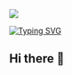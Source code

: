 <!--horizontal divider(gradiant)-->
<img src="https://user-images.githubusercontent.com/73097560/115834477-dbab4500-a447-11eb-908a-139a6edaec5c.gif">

<a href="https://git.io/typing-svg"><img src="https://readme-typing-svg.demolab.com?font=Oswald&weight=600&size=30&pause=1000&color=D82C20&background=D82C2000&center=true&vCenter=true&width=500&lines=Welcome!+My+name+is+Juan+Cruz;I'm+Electronics+Enginer;Junior+Full+Stack+Developer;Robotics+and+deep+learning+enthusiast" alt="Typing SVG" /></a>

## Hi there 👋

<!--
**JuanHoKKeR/JuanHoKKeR** is a ✨ _special_ ✨ repository because its `README.md` (this file) appears on your GitHub profile.

Here are some ideas to get you started:

- 🔭 I’m currently working on ...
- 🌱 I’m currently learning ...
- 👯 I’m looking to collaborate on ...
- 🤔 I’m looking for help with ...
- 💬 Ask me about ...
- 📫 How to reach me: ...
- 😄 Pronouns: ...
- ⚡ Fun fact: ...
-->

